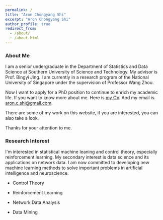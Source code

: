 ```yaml
---
permalink: /
title: "Aron Chongyang Shi"
excerpt: "Aron Chongyang Shi"
author_profile: true
redirect_from:
  - /about/
  - /about.html
---
```


### About Me

I am a senior undergraduate in the Department of Statistics and Data Science at Southern University of Science and Technology. My advisor is Prof. Bingyi Jing. I am currently in a research program of the National University of Singapore under the supervision of Professor Wang Zhou.

Now I want to apply for a PhD position to continue to enrich my academic life. If you want to know more about me. Here is [my CV](http://AronChongyangShi.github.io/files/CV.pdf). And my email is aron.c.shi@gmail.com.

There are some of my work on this website, if you are interested, you can also take a look.

Thanks for your attention to me.

### Research Interest

I'm interested in statistical machine leaning and control theory, especially reinforcement learning. My secondary interest is data science and its applications on network data. I am now committed to developing new machine learning methods to solve important problems in artificial intelligence and neuroscience.

- Control Theory

- Reinforcement Learning

- Network Data Analysis

- Data Mining
